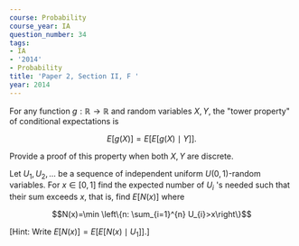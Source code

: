```yaml
---
course: Probability
course_year: IA
question_number: 34
tags:
- IA
- '2014'
- Probability
title: 'Paper 2, Section II, F '
year: 2014
---
```




For any function $g: \mathbb{R} \rightarrow \mathbb{R}$ and random variables $X, Y$, the "tower property" of conditional expectations is

$$E[g(X)]=E[E[g(X) \mid Y]] .$$

Provide a proof of this property when both $X, Y$ are discrete.

Let $U_{1}, U_{2}, \ldots$ be a sequence of independent uniform $U(0,1)$-random variables. For $x \in[0,1]$ find the expected number of $U_{i}$ 's needed such that their sum exceeds $x$, that is, find $E[N(x)]$ where

$$N(x)=\min \left\{n: \sum_{i=1}^{n} U_{i}>x\right\}$$

[Hint: Write $\left.E[N(x)]=E\left[E\left[N(x) \mid U_{1}\right]\right] .\right]$